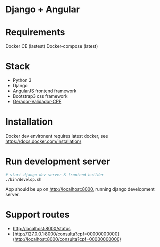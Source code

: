 Django + Angular
=====================================================


Requirements
=============
Docker CE (lastest)
Docker-compose (latest)

Stack
=============
* Python 3
* Django
* AngularJS frontend framework
* Bootstrap3  css framework
* [Gerador-Validador-CPF](http://tiagoporto.github.io/gerador-validador-cpf/)

Installation
=============

Docker dev environent requires latest docker, see https://docs.docker.com/installation/

Run development server
=============

```sh
# start django dev server & frontend builder
./bin/develop.sh
```

App should be up on [http://localhost:8000](http://localhost:8000/), running django development server.

Support routes
=============

* [http://localhost:8000/status](http://localhost:8000/status)
* [http://127.0.0.1:8000/consulta?cpf=00000000000](http://localhost:8000/consulta?cpf=00000000000)
